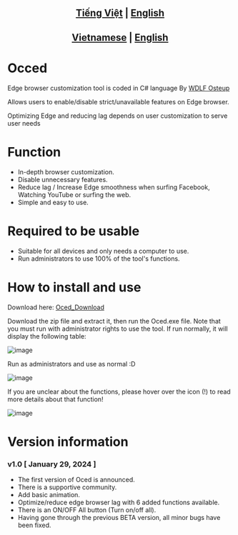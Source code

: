 

## <div align="center"><b><a href="README.md">Tiếng Việt</a> | <a href="README_EN.md">English</a></b></div>


## <div align="center"><b><a href="README.md">Vietnamese</a> | <a href="README_EN.md">English</a></b></div>

# Occed

Edge browser customization tool is coded in C# language By [WDLF Osteup](https://www.youtube.com/channel/UCqnb_ntxhhG_js7OdiSGs1A)

Allows users to enable/disable strict/unavailable features on Edge browser.

Optimizing Edge and reducing lag depends on user customization to serve user needs

# Function
- In-depth browser customization.
- Disable unnecessary features.
- Reduce lag / Increase Edge smoothness when surfing Facebook, Watching YouTube or surfing the web.
- Simple and easy to use.

# Required to be usable
- Suitable for all devices and only needs a computer to use.
- Run administrators to use 100% of the tool's functions.

# How to install and use
Download here: [Oced_Download](https://github.com/SiroCandy06/Oced/releases)

Download the zip file and extract it, then run the Oced.exe file. Note that you must run with administrator rights to use the tool. If run normally, it will display the following table:

![image](https://github.com/SiroCandy06/Oced/assets/101639160/3488e541-937c-4951-9443-627a3bf5a979)


Run as administrators and use as normal :D

![image](https://github.com/SiroCandy06/Oced/assets/101639160/20e161e5-3d31-4c84-aa75-8b5bc749cf65)


If you are unclear about the functions, please hover over the icon (!) to read more details about that function!

![image](https://github.com/SiroCandy06/Oced/assets/101639160/46a3d527-39b9-4668-ad83-8a5aa45cf538)



# Version information
### v1.0 [ January 29, 2024 ]
- The first version of Oced is announced.
- There is a supportive community.
- Add basic animation.
- Optimize/reduce edge browser lag with 6 added functions available.
- There is an ON/OFF All button (Turn on/off all).
- Having gone through the previous BETA version, all minor bugs have been fixed.
